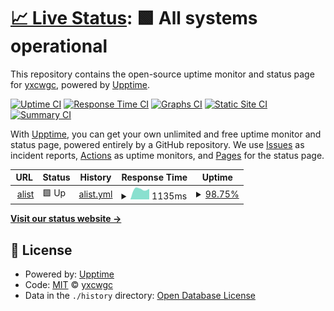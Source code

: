# [📈 Live Status](https://yxcwgc.github.io/upptime): <!--live status--> **🟩 All systems operational**

This repository contains the open-source uptime monitor and status page for [yxcwgc](https://yxcwgc.github.io/upptime), powered by [Upptime](https://github.com/upptime/upptime).

[![Uptime CI](https://github.com/yxcwgc/upptime/workflows/Uptime%20CI/badge.svg)](https://github.com/yxcwgc/upptime/actions?query=workflow%3A%22Uptime+CI%22)
[![Response Time CI](https://github.com/yxcwgc/upptime/workflows/Response%20Time%20CI/badge.svg)](https://github.com/yxcwgc/upptime/actions?query=workflow%3A%22Response+Time+CI%22)
[![Graphs CI](https://github.com/yxcwgc/upptime/workflows/Graphs%20CI/badge.svg)](https://github.com/yxcwgc/upptime/actions?query=workflow%3A%22Graphs+CI%22)
[![Static Site CI](https://github.com/yxcwgc/upptime/workflows/Static%20Site%20CI/badge.svg)](https://github.com/yxcwgc/upptime/actions?query=workflow%3A%22Static+Site+CI%22)
[![Summary CI](https://github.com/yxcwgc/upptime/workflows/Summary%20CI/badge.svg)](https://github.com/yxcwgc/upptime/actions?query=workflow%3A%22Summary+CI%22)

With [Upptime](https://upptime.js.org), you can get your own unlimited and free uptime monitor and status page, powered entirely by a GitHub repository. We use [Issues](https://github.com/yxcwgc/upptime/issues) as incident reports, [Actions](https://github.com/yxcwgc/upptime/actions) as uptime monitors, and [Pages](https://yxcwgc.github.io/upptime) for the status page.

<!--start: status pages-->
<!-- This summary is generated by Upptime (https://github.com/upptime/upptime) -->
<!-- Do not edit this manually, your changes will be overwritten -->
<!-- prettier-ignore -->
| URL | Status | History | Response Time | Uptime |
| --- | ------ | ------- | ------------- | ------ |
| <img alt="" src="https://icons.duckduckgo.com/ip3/alist.mlxq.cf.ico" height="13"> [alist](https://alist.mlxq.cf/) | 🟩 Up | [alist.yml](https://github.com/yxcwgc/upptime/commits/HEAD/history/alist.yml) | <details><summary><img alt="Response time graph" src="./graphs/alist/response-time-week.png" height="20"> 1135ms</summary><br><a href="https://yxcwgc.github.io/upptime/history/alist"><img alt="Response time 1135" src="https://img.shields.io/endpoint?url=https%3A%2F%2Fraw.githubusercontent.com%2Fyxcwgc%2Fupptime%2FHEAD%2Fapi%2Falist%2Fresponse-time.json"></a><br><a href="https://yxcwgc.github.io/upptime/history/alist"><img alt="24-hour response time 1135" src="https://img.shields.io/endpoint?url=https%3A%2F%2Fraw.githubusercontent.com%2Fyxcwgc%2Fupptime%2FHEAD%2Fapi%2Falist%2Fresponse-time-day.json"></a><br><a href="https://yxcwgc.github.io/upptime/history/alist"><img alt="7-day response time 1135" src="https://img.shields.io/endpoint?url=https%3A%2F%2Fraw.githubusercontent.com%2Fyxcwgc%2Fupptime%2FHEAD%2Fapi%2Falist%2Fresponse-time-week.json"></a><br><a href="https://yxcwgc.github.io/upptime/history/alist"><img alt="30-day response time 1135" src="https://img.shields.io/endpoint?url=https%3A%2F%2Fraw.githubusercontent.com%2Fyxcwgc%2Fupptime%2FHEAD%2Fapi%2Falist%2Fresponse-time-month.json"></a><br><a href="https://yxcwgc.github.io/upptime/history/alist"><img alt="1-year response time 1135" src="https://img.shields.io/endpoint?url=https%3A%2F%2Fraw.githubusercontent.com%2Fyxcwgc%2Fupptime%2FHEAD%2Fapi%2Falist%2Fresponse-time-year.json"></a></details> | <details><summary><a href="https://yxcwgc.github.io/upptime/history/alist">98.75%</a></summary><a href="https://yxcwgc.github.io/upptime/history/alist"><img alt="All-time uptime 98.75%" src="https://img.shields.io/endpoint?url=https%3A%2F%2Fraw.githubusercontent.com%2Fyxcwgc%2Fupptime%2FHEAD%2Fapi%2Falist%2Fuptime.json"></a><br><a href="https://yxcwgc.github.io/upptime/history/alist"><img alt="24-hour uptime 98.75%" src="https://img.shields.io/endpoint?url=https%3A%2F%2Fraw.githubusercontent.com%2Fyxcwgc%2Fupptime%2FHEAD%2Fapi%2Falist%2Fuptime-day.json"></a><br><a href="https://yxcwgc.github.io/upptime/history/alist"><img alt="7-day uptime 98.75%" src="https://img.shields.io/endpoint?url=https%3A%2F%2Fraw.githubusercontent.com%2Fyxcwgc%2Fupptime%2FHEAD%2Fapi%2Falist%2Fuptime-week.json"></a><br><a href="https://yxcwgc.github.io/upptime/history/alist"><img alt="30-day uptime 98.75%" src="https://img.shields.io/endpoint?url=https%3A%2F%2Fraw.githubusercontent.com%2Fyxcwgc%2Fupptime%2FHEAD%2Fapi%2Falist%2Fuptime-month.json"></a><br><a href="https://yxcwgc.github.io/upptime/history/alist"><img alt="1-year uptime 98.75%" src="https://img.shields.io/endpoint?url=https%3A%2F%2Fraw.githubusercontent.com%2Fyxcwgc%2Fupptime%2FHEAD%2Fapi%2Falist%2Fuptime-year.json"></a></details>

<!--end: status pages-->

[**Visit our status website →**](https://yxcwgc.github.io/upptime)

## 📄 License

- Powered by: [Upptime](https://github.com/upptime/upptime)
- Code: [MIT](./LICENSE) © [yxcwgc](https://yxcwgc.github.io/upptime)
- Data in the `./history` directory: [Open Database License](https://opendatacommons.org/licenses/odbl/1-0/)
